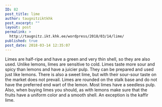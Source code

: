 ```yaml
---
ID: 82
post_title: lime
author: taugnitziktkhk
post_excerpt: ""
layout: post
permalink: >
  http://taugnitz.ikt.khk.ee/wordpress/2018/03/14/lime/
published: true
post_date: 2018-03-14 12:35:07
---
```

<span lang="en">Limes are half-ripe and have a green and very thin shell, so they are also used. Unlike lemons, limes are sensitive to cold. Limes taste more sour and spicy than lemons and have a juicier pulp. They can be prepared and used just like lemons. There is also a sweet lime, but with their sour-sour taste on the market does not prevail. Limes are rounded on the stalk base and do not have the preferred end wart of the lemon. Most limes have a seedless pulp. Also, when buying limes you should, as with lemons make sure that the fruits have a uniform color and a smooth shell. An exception is the </span><span lang="en">kaffir lime</span><span lang="en">.</span>